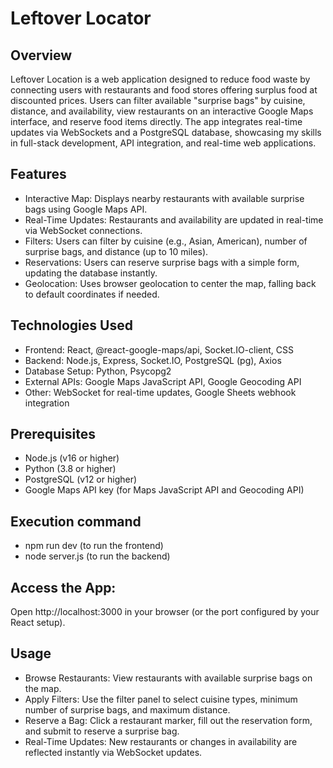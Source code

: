 # Leftover Locator

## Overview

Leftover Location is a web application designed to reduce food waste by connecting users with restaurants and food stores offering surplus food at discounted prices. Users can filter available "surprise bags" by cuisine, distance, and availability, view restaurants on an interactive Google Maps interface, and reserve food items directly. The app integrates real-time updates via WebSockets and a PostgreSQL database, showcasing my skills in full-stack development, API integration, and real-time web applications.

## Features

- Interactive Map: Displays nearby restaurants with available surprise bags using Google Maps API.
- Real-Time Updates: Restaurants and availability are updated in real-time via WebSocket connections.
- Filters: Users can filter by cuisine (e.g., Asian, American), number of surprise bags, and distance (up to 10 miles).
- Reservations: Users can reserve surprise bags with a simple form, updating the database instantly.
- Geolocation: Uses browser geolocation to center the map, falling back to default coordinates if needed.

## Technologies Used

- Frontend: React, @react-google-maps/api, Socket.IO-client, CSS
- Backend: Node.js, Express, Socket.IO, PostgreSQL (pg), Axios
- Database Setup: Python, Psycopg2
- External APIs: Google Maps JavaScript API, Google Geocoding API
- Other: WebSocket for real-time updates, Google Sheets webhook integration

## Prerequisites

- Node.js (v16 or higher)
- Python (3.8 or higher)
- PostgreSQL (v12 or higher)
- Google Maps API key (for Maps JavaScript API and Geocoding API)

## Execution command

- npm run dev (to run the frontend)
- node server.js (to run the backend)

## Access the App:

Open http://localhost:3000 in your browser (or the port configured by your React setup).

## Usage

- Browse Restaurants: View restaurants with available surprise bags on the map.
- Apply Filters: Use the filter panel to select cuisine types, minimum number of surprise bags, and maximum distance.
- Reserve a Bag: Click a restaurant marker, fill out the reservation form, and submit to reserve a surprise bag.
- Real-Time Updates: New restaurants or changes in availability are reflected instantly via WebSocket updates.


